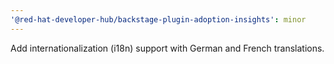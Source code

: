 ```yaml
---
'@red-hat-developer-hub/backstage-plugin-adoption-insights': minor
---
```


Add internationalization (i18n) support with German and French translations.
